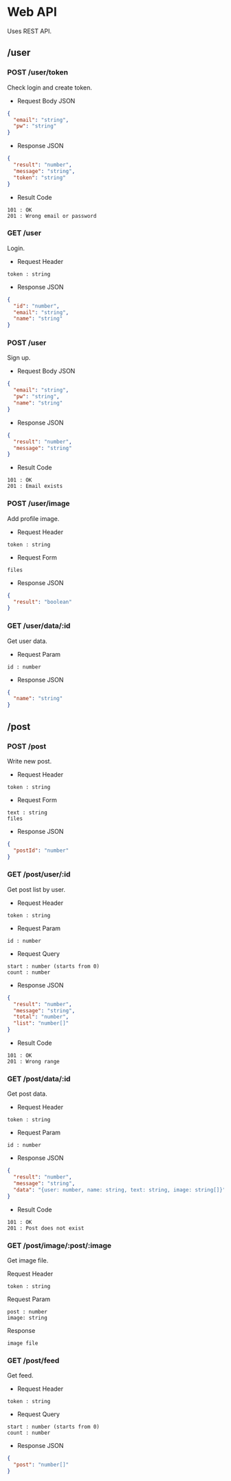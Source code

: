 # Web API

Uses REST API.

## /user

### POST /user/token

Check login and create token.

* Request Body JSON
```json
{
  "email": "string", 
  "pw": "string"
}
```

* Response JSON
```json
{
  "result": "number",
  "message": "string",
  "token": "string"
}
```

* Result Code
```
101 : OK
201 : Wrong email or password
```

### GET /user

Login.

* Request Header
```
token : string
```

* Response JSON
```json
{
  "id": "number",
  "email": "string",
  "name": "string"
}
```

### POST /user

Sign up.

* Request Body JSON
```json
{
  "email": "string",
  "pw": "string",
  "name": "string"
}
```

* Response JSON
```json
{
  "result": "number",
  "message": "string"
}
```

* Result Code
```
101 : OK
201 : Email exists
```

### POST /user/image

Add profile image.

* Request Header
```
token : string
```

* Request Form
```
files
```

* Response JSON
```json
{
  "result": "boolean"
}
```

### GET /user/data/:id

Get user data.

* Request Param
```
id : number
```

* Response JSON
```json
{
  "name": "string"
}
```

## /post

### POST /post

Write new post.

* Request Header
```
token : string
```

* Request Form
```
text : string
files
```

* Response JSON
```json
{
  "postId": "number"
}
```

### GET /post/user/:id

Get post list by user.

* Request Header
```
token : string
```

* Request Param
```
id : number
```

* Request Query
```
start : number (starts from 0)
count : number
```

* Response JSON
```json
{
  "result": "number",
  "message": "string",
  "total": "number",
  "list": "number[]"
}
```

* Result Code
```
101 : OK
201 : Wrong range
```

### GET /post/data/:id

Get post data.

* Request Header
```
token : string
```
  
* Request Param
```
id : number
```
  
* Response JSON
```json
{
  "result": "number",
  "message": "string",
  "data": "{user: number, name: string, text: string, image: string[]}"
}
```

* Result Code
```
101 : OK
201 : Post does not exist
```

### GET /post/image/:post/:image

Get image file.

Request Header
```
token : string
```

Request Param
```
post : number
image: string
```

Response
```
image file
```

### GET /post/feed

Get feed.

* Request Header
```
token : string
```

* Request Query
```
start : number (starts from 0)
count : number
```

* Response JSON
```json
{
  "post": "number[]"
}
```
